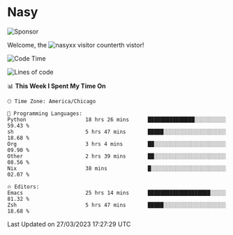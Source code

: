 # Nasy

<!--
<p align="center">
<img height="200" src="https://github-readme-stats.vercel.app/api?username=nasyxx&count_private=true&show_icons=true&theme=dracula&include_all_commits=true"/>
<img height="200" src="https://github-readme-stats.vercel.app/api/top-langs/?username=nasyxx&theme=dracula&hide=html,jupyter+notebook&count_private=true&show_icons=true"/>
</p>

  
----------------
-->

![Sponsor](https://img.shields.io/static/v1.svg?label=Sponsor&message=%E2%9D%A4&logo=GitHub&style=flat&color=pink)
 
Welcome, the ![nasyxx visitor counter](https://count.getloli.com/get/@nasyxx?theme=rule34)th vistor!
 
<!--START_SECTION:waka-->
![Code Time](http://img.shields.io/badge/Code%20Time-3%2C320%20hrs%2036%20mins-blue)

![Lines of code](https://img.shields.io/badge/From%20Hello%20World%20I%27ve%20Written-6.2%20million%20lines%20of%20code-blue)

📊 **This Week I Spent My Time On** 

```text
🕑︎ Time Zone: America/Chicago

💬 Programming Languages: 
Python                   18 hrs 26 mins      ███████████████░░░░░░░░░░   59.43 % 
sh                       5 hrs 47 mins       █████░░░░░░░░░░░░░░░░░░░░   18.68 % 
Org                      3 hrs 4 mins        ██░░░░░░░░░░░░░░░░░░░░░░░   09.90 % 
Other                    2 hrs 39 mins       ██░░░░░░░░░░░░░░░░░░░░░░░   08.56 % 
Nix                      38 mins             █░░░░░░░░░░░░░░░░░░░░░░░░   02.07 % 

🔥 Editors: 
Emacs                    25 hrs 14 mins      ████████████████████░░░░░   81.32 % 
Zsh                      5 hrs 47 mins       █████░░░░░░░░░░░░░░░░░░░░   18.68 % 
```


 Last Updated on 27/03/2023 17:27:29 UTC
<!--END_SECTION:waka-->

<!-- ![visitors](https://visitor-badge.laobi.icu/badge?page_id=nasyxx.nasyxx) -->
